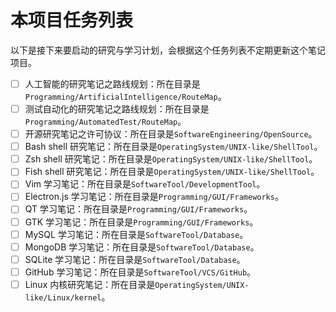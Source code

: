 # 本项目任务列表

以下是接下来要启动的研究与学习计划，会根据这个任务列表不定期更新这个笔记项目。

- [ ] 人工智能的研究笔记之路线规划：所在目录是`Programming/ArtificialIntelligence/RouteMap`。
- [ ] 测试自动化的研究笔记之路线规划：所在目录是`Programming/AutomatedTest/RouteMap`。
- [ ] 开源研究笔记之许可协议：所在目录是`SoftwareEngineering/OpenSource`。
- [ ] Bash shell 研究笔记：所在目录是`OperatingSystem/UNIX-like/ShellTool`。
- [ ] Zsh shell 研究笔记：所在目录是`OperatingSystem/UNIX-like/ShellTool`。
- [ ] Fish shell 研究笔记：所在目录是`OperatingSystem/UNIX-like/ShellTool`。
- [ ] Vim 学习笔记：所在目录是`SoftwareTool/DevelopmentTool`。
- [ ] Electron.js 学习笔记：所在目录是`Programming/GUI/Frameworks`。
- [ ] QT 学习笔记：所在目录是`Programming/GUI/Frameworks`。
- [ ] GTK 学习笔记：所在目录是`Programming/GUI/Frameworks`。
- [ ] MySQL 学习笔记：所在目录是`SoftwareTool/Database`。
- [ ] MongoDB 学习笔记：所在目录是`SoftwareTool/Database`。
- [ ] SQLite 学习笔记：所在目录是`SoftwareTool/Database`。
- [ ] GitHub 学习笔记：所在目录是`SoftwareTool/VCS/GitHub`。
- [ ] Linux 内核研究笔记：所在目录是`OperatingSystem/UNIX-like/Linux/kernel`。
